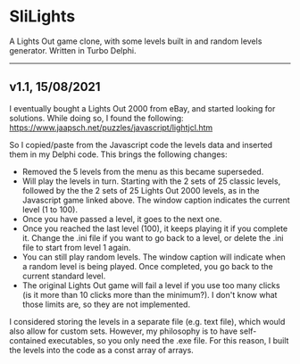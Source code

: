 # SliLights
A Lights Out game clone, with some levels built in and random levels generator. Written in Turbo Delphi.

----------------
v1.1, 15/08/2021
----------------
I eventually bought a Lights Out 2000 from eBay, and started looking for solutions. While doing so, I found the following:
https://www.jaapsch.net/puzzles/javascript/lightjcl.htm

So I copied/paste from the Javascript code the levels data and inserted them in my Delphi code.
This brings the following changes:
- Removed the 5 levels from the menu as this became superseded.
- Will play the levels in turn. Starting with the 2 sets of 25 classic levels, followed by the  the 2 sets of 25 Lights Out 2000 levels, as in the Javascript game linked above. The window caption indicates the current level (1 to 100).
- Once you have passed a level, it goes to the next one.
- Once you reached the last level (100), it keeps playing it if you complete it. Change the .ini file if you want to go back to a level, or delete the .ini file to start from level 1 again.
- You can still play random levels. The window caption will indicate when a random level is being played. Once completed, you go back to the current standard level.
- The original Lights Out game will fail a level if you use too many clicks (is it more than 10 clicks more than the minimum?). I don't know what those limits are, so they are not implemented.

I considered storing the levels in a separate file (e.g. text file), which would also allow for custom sets. However, my philosophy is to have self-contained executables, so you only need the .exe file. For this reason, I built the levels into the code as a const array of arrays.
